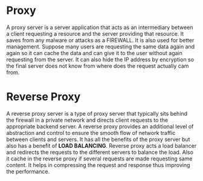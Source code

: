 # Proxy

A proxy server is a server application that acts as an intermediary between a client requesting a resource and the server providing that resource. It saves from any malware or attacks as a FIREWALL. It is also used for better management. Suppose many users are requesting the same data again and again so it can cache the data and can give it to the user without again requesting from the server. It can also hide the IP address by encryption so the final server does not know from where does the request actually cam from.

# Reverse Proxy

A reverse proxy server is a type of proxy server that typically sits behind the firewall in a private network and directs client requests to the appropriate backend server. A reverse proxy provides an additional level of abstraction and control to ensure the smooth flow of network traffic between clients and servers. It has all the benefits of the proxy server but also has a benefit of **LOAD BALANCING**. Reverse proxy acts a load balancer and redirects the requests to the different servers to balance the load. Also it cache in the reverse proxy if several requests are made requesting same content. It helps in compressing the request and response thus improving the performance.
